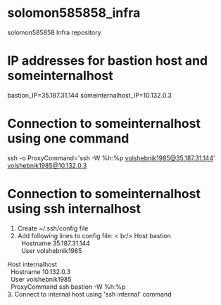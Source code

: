 # solomon585858_infra
solomon585858 Infra repository

# IP addresses for bastion host and someinternalhost
bastion_IP=35.187.31.144
someinternalhost_IP=10.132.0.3

# Connection to someinternalhost using one command
ssh -o ProxyCommand='ssh -W %h:%p volshebnik1985@35.187.31.144' volshebnik1985@10.132.0.3

# Connection to someinternalhost using ssh internalhost
1. Create ~/.ssh/config file <br />
2. Add following lines to config file: < br/>
Host bastion <br />
&nbsp;&nbsp;Hostname 35.187.31.144 <br />
&nbsp;&nbsp;User volshebnik1985 <br />

Host internalhost <br />
&nbsp;&nbsp;Hostname 10.132.0.3 <br />
&nbsp;&nbsp;User volshebnik1985 <br />
&nbsp;&nbsp;ProxyCommand ssh bastion -W %h:%p <br />
3. Connect to internal host using 'ssh internal' command <br />

